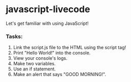 # javascript-livecode

Let's get familiar with using JavaScript!

### Tasks:

1. Link the script.js file to the HTML using the script tag!
2. Print "Hello World!" into the console.
3. View your console's logs.
4. Make two variables.
5. Use an if statement.
6. Make an alert that says "GOOD MORNING!".